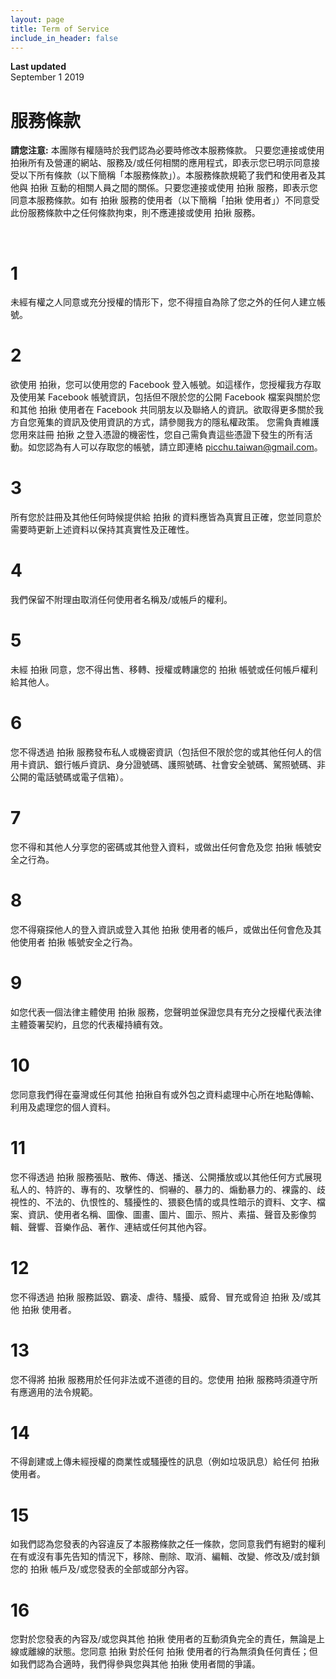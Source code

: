 ```yaml
---
layout: page
title: Term of Service
include_in_header: false
---
```


**Last updated**  
September 1 2019

# 服務條款

**請您注意:** 本團隊有權隨時於我們認為必要時修改本服務條款。
只要您連接或使用拍揪所有及營運的網站、服務及/或任何相關的應用程式，即表示您已明示同意接受以下所有條款（以下簡稱「本服務條款」）。本服務條款規範了我們和使用者及其他與 拍揪 互動的相關人員之間的關係。只要您連接或使用 拍揪 服務，即表示您同意本服務條款。如有 拍揪 服務的使用者（以下簡稱「拍揪 使用者」）不同意受此份服務條款中之任何條款拘束，則不應連接或使用 拍揪 服務。


<br>

# 1
未經有權之人同意或充分授權的情形下，您不得擅自為除了您之外的任何人建立帳號。

# 2
欲使用 拍揪，您可以使用您的 Facebook  登入帳號。如這樣作，您授權我方存取及使用某 Facebook 帳號資訊，包括但不限於您的公開 Facebook 檔案與關於您和其他 拍揪 使用者在 Facebook 共同朋友以及聯絡人的資訊。欲取得更多關於我方自您蒐集的資訊及使用資訊的方式，請參閱我方的隱私權政策。
您需負責維護您用來註冊 拍揪 之登入憑證的機密性，您自己需負責這些憑證下發生的所有活動。如您認為有人可以存取您的帳號，請立即連絡 picchu.taiwan@gmail.com。

# 3
所有您於註冊及其他任何時候提供給 拍揪 的資料應皆為真實且正確，您並同意於需要時更新上述資料以保持其真實性及正確性。

# 4
我們保留不附理由取消任何使用者名稱及/或帳戶的權利。

# 5
未經 拍揪 同意，您不得出售、移轉、授權或轉讓您的 拍揪 帳號或任何帳戶權利給其他人。

# 6
您不得透過 拍揪 服務發布私人或機密資訊（包括但不限於您的或其他任何人的信用卡資訊、銀行帳戶資訊、身分證號碼、護照號碼、社會安全號碼、駕照號碼、非公開的電話號碼或電子信箱）。

# 7
您不得和其他人分享您的密碼或其他登入資料，或做出任何會危及您 拍揪 帳號安全之行為。
# 8
您不得窺探他人的登入資訊或登入其他 拍揪 使用者的帳戶，或做出任何會危及其他使用者 拍揪 帳號安全之行為。

# 9
如您代表一個法律主體使用 拍揪 服務，您聲明並保證您具有充分之授權代表法律主體簽署契約，且您的代表權持續有效。

# 10
您同意我們得在臺灣或任何其他 拍揪自有或外包之資料處理中心所在地點傳輸、利用及處理您的個人資料。

# 11
您不得透過 拍揪 服務張貼、散佈、傳送、播送、公開播放或以其他任何方式展現私人的、特許的、專有的、攻擊性的、恫嚇的、暴力的、煽動暴力的、裸露的、歧視性的、不法的、仇恨性的、騷擾性的、猥褻色情的或具性暗示的資料、文字、檔案、資訊、使用者名稱、圖像、圖畫、圖片、圖示、照片、素描、聲音及影像剪輯、聲響、音樂作品、著作、連結或任何其他內容。

# 12
您不得透過 拍揪 服務詆毀、霸凌、虐待、騷擾、威脅、冒充或脅迫 拍揪 及/或其他 拍揪 使用者。

# 13
您不得將 拍揪 服務用於任何非法或不道德的目的。您使用 拍揪 服務時須遵守所有應適用的法令規範。

# 14
不得創建或上傳未經授權的商業性或騷擾性的訊息（例如垃圾訊息）給任何 拍揪 使用者。

# 15
如我們認為您發表的內容違反了本服務條款之任一條款，您同意我們有絕對的權利在有或沒有事先告知的情況下，移除、刪除、取消、編輯、改變、修改及/或封鎖您的 拍揪 帳戶及/或您發表的全部或部分內容。

# 16
您對於您發表的內容及/或您與其他 拍揪 使用者的互動須負完全的責任，無論是上線或離線的狀態。您同意 拍揪 對於任何 拍揪 使用者的行為無須負任何責任；但如我們認為合適時，我們得參與您與其他 拍揪 使用者間的爭議。

<br>

